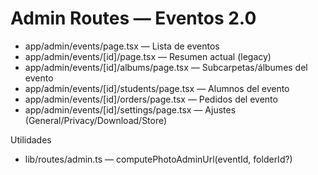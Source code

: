 # Admin Routes — Eventos 2.0

- app/admin/events/page.tsx — Lista de eventos
- app/admin/events/[id]/page.tsx — Resumen actual (legacy)
- app/admin/events/[id]/albums/page.tsx — Subcarpetas/álbumes del evento
- app/admin/events/[id]/students/page.tsx — Alumnos del evento
- app/admin/events/[id]/orders/page.tsx — Pedidos del evento
- app/admin/events/[id]/settings/page.tsx — Ajustes (General/Privacy/Download/Store)

Utilidades
- lib/routes/admin.ts — computePhotoAdminUrl(eventId, folderId?)

